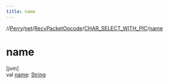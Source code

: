 ```yaml
---
title: name
---
```

//[Perry](../../../../index.html)/[net](../../index.html)/[RecvPacketOpcode](../index.html)/[CHAR_SELECT_WITH_PIC](index.html)/[name](name.html)



# name



[jvm]\
val [name](name.html): [String](https://kotlinlang.org/api/latest/jvm/stdlib/kotlin/-string/index.html)




